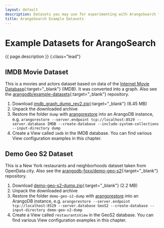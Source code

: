 ```yaml
---
layout: default
description: Datasets you may use for experimenting with ArangoSearch features
title: ArangoSearch Example Datasets
---
```

# Example Datasets for ArangoSearch

{{ page.description }}
{:class="lead"}

## IMDB Movie Dataset

This is a movies and actors dataset based on data of the
[Internet Movie Database](https://www.imdb.com/){:target="_blank"} (IMDB).
It was converted into a graph. Also see the
[arangodb/example-datasets](https://github.com/arangodb/example-datasets/tree/master/Graphs/IMDB){:target="_blank"}
repository.

1. Download [imdb_graph_dump_rev2.zip](https://github.com/arangodb/example-datasets/releases/download/imdb-graph-dump-rev2/imdb_graph_dump_rev2.zip){:target="_blank"} (6.45 MB)
2. Unpack the downloaded archive
3. Restore the folder `dump` with [arangorestore](programs-arangorestore.html)
   into an ArangoDB instance, e.g.
   `arangorestore --server.endpoint tcp://localhost:8529 --server.database IMDB --create-database --include-system-collections --input-directory dump`
4. Create a View called `imdb` in the IMDB database. You can find various View
   configuration examples in this chapter.

## Demo Geo S2 Dataset

This is a New York restaurants and neighborhoods dataset taken from OpenData.city.
Also see the
[arangodb-foxx/demo-geo-s2](https://github.com/arangodb-foxx/demo-geo-s2){:target="_blank"}
repository.

1. Download [demo-geo-s2-dump.zip](https://github.com/arangodb-foxx/demo-geo-s2/archive/refs/heads/dump.zip){:target="_blank"} (2.2 MB)
2. Unpack the downloaded archive
3. Restore the folder `demo-geo-s2-dump` with [arangorestore](programs-arangorestore.html)
   into an ArangoDB instance, e.g.
   `arangorestore --server.endpoint tcp://localhost:8529 --server.database GeoS2 --create-database --input-directory demo-geo-s2-dump`
4. Create a View called `restaurantsView` in the GeoS2 database. You can find
   various View configuration examples in this chapter.
